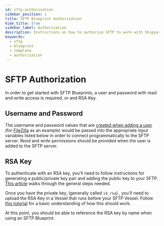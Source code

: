 ```yaml
---
id: sftp-authorization
sidebar_position: 1
title: SFTP Blueprint Authorization
hide_title: true
sidebar_label: Authorization
description: Instructions on how to authorize SFTP to work with Shipyard's low-code SFTP templates.
keywords:
  - sftp
  - blueprint
  - template
  - authorization
---
```


# SFTP Authorization

In order to get started with SFTP Blueprints, a user and password with read and write access is required, or and RSA Key.

## Username and Password

The username and password values that are [created when adding a user](https://www.hostmysite.com/support/dedicated/general/filezillauser/index.shtml) (for [FileZilla](https://filezilla-project.org/) as an example) would be passed into the appropriate input variables listed below in order to connect programmatically to the SFTP server. _Read_ and _write_ permissions should be provided when the user is added to the SFTP server.

## RSA Key

To authenticate with an RSA key, you'll need to follow instructions for generating a public/private key pair and adding the public key to your SFTP. [This article](https://www.jscape.com/blog/setting-up-sftp-public-key-authentication-command-line) walks through the general steps needed.

Once you have the private key, (generally called `id_rsa`) , you'll need to upload the RSA Key in a Vessel that runs before your SFTP Vessel. Follow [this tutorial](../../tutorials/upload-local-file.md) for a basic understanding of how this should work.

At this point, you should be able to reference the RSA key by name when using an SFTP Blueprint.